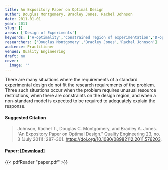 ```yaml
---
title: An Expository Paper on Optimal Design
author: Douglas Montgomery, Bradley Jones, Rachel Johnson
date: 2011-01-01
year: 2011
slug: []
areas: ['Design of Experiments']
keywords: ['A-optimality','constrained region of experimentation','D-optimality','design of experiments','factorial experiments','G-optimality','I-optimality','response surfaces']
researchers: ['Douglas Montgomery','Bradley Jones','Rachel Johnson']
audience: Practitioner
venues: Quality Engineering
draft: no
cover:
  image: ''
---
```




There are many situations where the requirements of a standard experimental design do not fit the research requirements of the problem. Three such situations occur when the problem requires unusual resource restrictions, when there are constraints on the design region, and when a non-standard model is expected to be required to adequately explain the response.

#### Suggested Citation
> Johnson, Rachel T., Douglas C. Montgomery, and Bradley A. Jones. “An Expository Paper on Optimal Design.” Quality Engineering 23, no. 3 (July 2011): 287–301. https://doi.org/10.1080/08982112.2011.576203.



#### Paper: [[Download](paper.pdf)]
{{< pdfReader "paper.pdf" >}}


